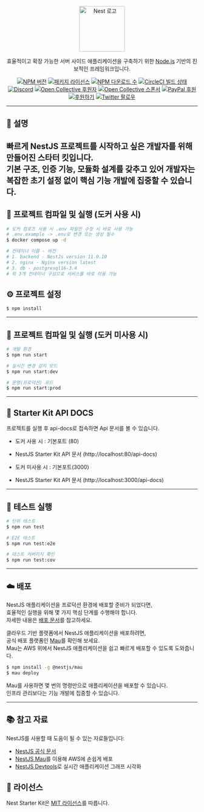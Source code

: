 <p align="center">
  <a href="http://nestjs.com/" target="blank"><img src="https://nestjs.com/img/logo-small.svg" width="120" alt="Nest 로고" /></a>
</p>

[circleci-image]: https://img.shields.io/circleci/build/github/nestjs/nest/master?token=abc123def456
[circleci-url]: https://circleci.com/gh/nestjs/nest

<p align="center">
  효율적이고 확장 가능한 서버 사이드 애플리케이션을 구축하기 위한 
  <a href="http://nodejs.org" target="_blank">Node.js</a> 기반의 진보적인 프레임워크입니다.
</p>

<p align="center">
  <a href="https://www.npmjs.com/~nestjscore" target="_blank"><img src="https://img.shields.io/npm/v/@nestjs/core.svg" alt="NPM 버전" /></a>
  <a href="https://www.npmjs.com/~nestjscore" target="_blank"><img src="https://img.shields.io/npm/l/@nestjs/core.svg" alt="패키지 라이선스" /></a>
  <a href="https://www.npmjs.com/~nestjscore" target="_blank"><img src="https://img.shields.io/npm/dm/@nestjs/common.svg" alt="NPM 다운로드 수" /></a>
  <a href="https://circleci.com/gh/nestjs/nest" target="_blank"><img src="https://img.shields.io/circleci/build/github/nestjs/nest/master" alt="CircleCI 빌드 상태" /></a>
  <a href="https://discord.gg/G7Qnnhy" target="_blank"><img src="https://img.shields.io/badge/discord-online-brightgreen.svg" alt="Discord"/></a>
  <a href="https://opencollective.com/nest#backer" target="_blank"><img src="https://opencollective.com/nest/backers/badge.svg" alt="Open Collective 후원자" /></a>
  <a href="https://opencollective.com/nest#sponsor" target="_blank"><img src="https://opencollective.com/nest/sponsors/badge.svg" alt="Open Collective 스폰서" /></a>
  <a href="https://paypal.me/kamilmysliwiec" target="_blank"><img src="https://img.shields.io/badge/Donate-PayPal-ff3f59.svg" alt="PayPal 후원"/></a>
  <a href="https://opencollective.com/nest#sponsor"  target="_blank"><img src="https://img.shields.io/badge/Support%20us-Open%20Collective-41B883.svg" alt="후원하기"></a>
  <a href="https://twitter.com/nestframework" target="_blank"><img src="https://img.shields.io/twitter/follow/nestframework.svg?style=social&label=Follow" alt="Twitter 팔로우"></a>
</p>

---

## 📘 설명

빠르게 NestJS 프로젝트를 시작하고 싶은 개발자를 위해 만들어진 스타터 킷입니다.<br>
기본 구조, 인증 기능, 모듈화 설계를 갖추고 있어
개발자는 복잡한 초기 설정 없이 핵심 기능 개발에 집중할 수 있습니다.
---

## 🚀 프로젝트 컴파일 및 실행 (도커 사용 시)
```bash
# 도커 컴포즈 사용 시 .env 파일만 수정 시 바로 사용 가능
# .env.example -> .env로 변경 또는 생성 필수
$ docker compose up -d

# 컨테이너 이름 - 버전
# 1. backend - NestJs version 11.0.10
# 2. nginx - Nginx version latest
# 3. db - postgresql16-3.4
# 위 3개 컨테이너 구성으로 서비스를 바로 이용 가능
```
## ⚙️ 프로젝트 설정

```bash
$ npm install
```

---
## 🚀 프로젝트 컴파일 및 실행 (도커 미사용 시)

```bash
# 개발 환경
$ npm run start

# 실시간 변경 감지 모드
$ npm run start:dev

# 운영(프로덕션) 모드
$ npm run start:prod
```

---

## 🚀  Starter Kit API DOCS
프로젝트를 실행 후 api-docs로 접속하면 Api 문서를 볼 수 있습니다.
- 도커 사용 시 : 기본포트 (80)
- NestJS Starter Kit API 문서 (http://localhost:80/api-docs)

- 도커 미사용 시 : 기본포트(3000)
- NestJS Starter Kit API 문서 (http://localhost:3000/api-docs)

---

## 🧪 테스트 실행

```bash
# 단위 테스트
$ npm run test

# E2E 테스트
$ npm run test:e2e

# 테스트 커버리지 확인
$ npm run test:cov
```

---

## ☁️ 배포

NestJS 애플리케이션을 프로덕션 환경에 배포할 준비가 되었다면,  
효율적인 실행을 위해 몇 가지 핵심 단계를 수행해야 합니다.  
자세한 내용은 [배포 문서](https://docs.nestjs.com/deployment)를 참고하세요.

클라우드 기반 플랫폼에서 NestJS 애플리케이션을 배포하려면,  
공식 배포 플랫폼인 [Mau](https://mau.nestjs.com)를 확인해 보세요.  
Mau는 AWS 위에서 NestJS 애플리케이션을 쉽고 빠르게 배포할 수 있도록 도와줍니다.

```bash
$ npm install -g @nestjs/mau
$ mau deploy
```

Mau를 사용하면 몇 번의 명령만으로 애플리케이션을 배포할 수 있습니다.  
인프라 관리보다는 기능 개발에 집중할 수 있습니다.

---

## 📚 참고 자료

NestJS를 사용할 때 도움이 될 수 있는 자료들입니다:

- [NestJS 공식 문서](https://docs.nestjs.com)
- [NestJS Mau](https://mau.nestjs.com)를 이용해 AWS에 손쉽게 배포
- [NestJS Devtools](https://devtools.nestjs.com)로 실시간 애플리케이션 그래프 시각화

## 📄 라이선스

Nest Starter Kit은 [MIT 라이선스](https://github.com/nestjs/nest/blob/master/LICENSE)를 따릅니다.
